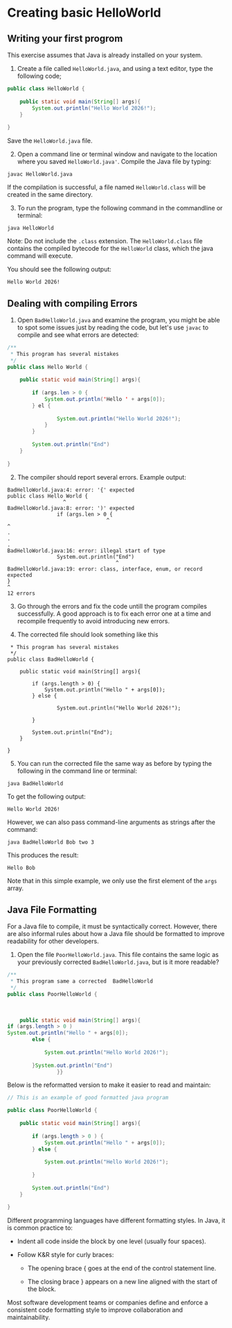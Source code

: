 # Creating basic HelloWorld

## Writing your first progrom

This exercise assumes that Java is already installed on your system.

1. Create a file called `HelloWorld.java`, and using a text editor, type the following code;

```java
public class HelloWorld {
	
	public static void main(String[] args){
		System.out.println("Hello World 2026!");
	}
	
}
```


Save the `HelloWorld.java` file.

2. Open a command line or terminal window and navigate to the location where you saved `HelloWorld.java'`. Compile the Java file by typing:
```
javac HelloWorld.java
```

If the compilation is successful, a file named `HelloWorld.class` will be created in the same directory.

3. To run the program, type the following command in the commandline or terminal:
```
java HelloWorld
```

Note: Do not include the `.class` extension. The `HelloWorld.class` file contains the compiled bytecode for the `HelloWorld` class, which the java command will execute.

You should see the following output:
```
Hello World 2026!
```


## Dealing with compiling Errors

1. Open `BadHelloWorld.java` and examine the program, you might be able to spot some issues just by reading the code, 
but let's use `javac` to compile and see what errors are detected:

```java
/**
 * This program has several mistakes
 */
public class Hello World {
	
	public static void main(String[] args){
		
		if (args.len > 0 {
			System.out.println('Hello ' + args[0]);
		} el {
			
				System.out.println("Hello World 2026!");
			}
		}
		
		System.out.println("End")
	}
	
}
```

2. The compiler should report several errors. Example output:
```
BadHelloWorld.java:4: error: '{' expected
public class Hello World {
                  ^
BadHelloWorld.java:8: error: ')' expected
                if (args.len > 0 {
                                ^                                           ^
.
.
.
BadHelloWorld.java:16: error: illegal start of type
                System.out.println("End")
                                   ^
BadHelloWorld.java:19: error: class, interface, enum, or record expected
}
^
12 errors
```

3. Go through the errors and fix the code untill the program compiles successfully. 
A good approach is to fix each error one at a time and recompile frequently to avoid introducing new errors.

4. The corrected file should look something like this

```java/**
 * This program has several mistakes
 */
public class BadHelloWorld {
	
	public static void main(String[] args){
		
		if (args.length > 0) {
			System.out.println("Hello " + args[0]);
		} else {
			
				System.out.println("Hello World 2026!");
			
		}
		
		System.out.println("End");
	}
	
}
```

5. You can run the corrected file the same way as before by typing the following in the command line or terminal:

```
java BadHelloWorld
```

To get the following output:

```
Hello World 2026!
```

However, we can also pass command-line arguments as strings after the command:

```
java BadHelloWorld Bob two 3
```
This produces the result: 
```
Hello Bob
```
Note that in this simple example, we only use the first element of the `args` array.

## Java File Formatting

For a Java file to compile, it must be syntactically correct. However, there are also informal rules about how a 
Java file should be formatted to improve readability for other developers.
1. Open the file `PoorHelloWorld.java`. This file contains the same logic as your previously corrected `BadHelloWorld.java`, but is it more readable?

```java
/**
 * This program same a corrected  BadHelloWorld
 */
public class PoorHelloWorld {
	
	
	
	public static void main(String[] args){
if (args.length > 0 ) 
System.out.println("Hello " + args[0]);
		else {
			
			System.out.println("Hello World 2026!");
			
		}System.out.println("End")
				}}
```

Below is the reformatted version to make it easier to read and maintain:

```java
// This is an example of good formatted java program

public class PoorHelloWorld {
	
	public static void main(String[] args){
		
		if (args.length > 0 ) {
			System.out.println("Hello " + args[0]);
		} else {
			
			System.out.println("Hello World 2026!");
			
		}
		
		System.out.println("End")
	}
	
}
```

Different programming languages have different formatting styles. In Java, it is common practice to:

+ Indent all code inside the block by one level (usually four spaces).

+ Follow K&R style for curly braces:

	- The opening brace { goes at the end of the control statement line.

	- The closing brace } appears on a new line aligned with the start of the block.

Most software development teams or companies define and enforce a consistent code formatting style to improve collaboration and maintainability.



